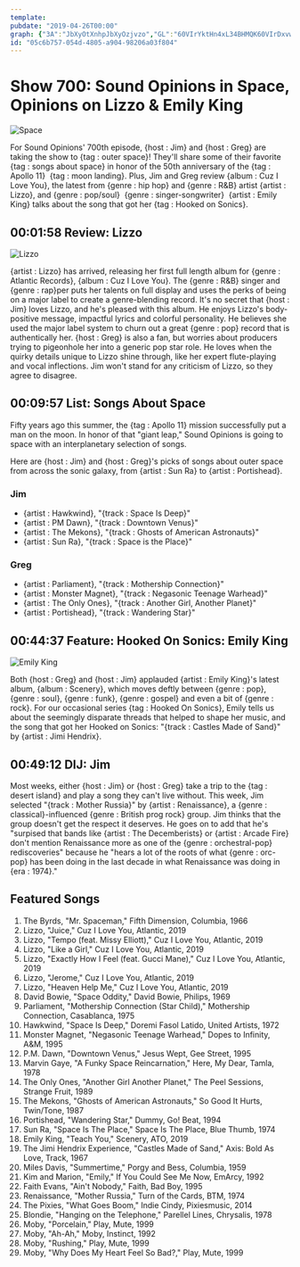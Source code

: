 ```yaml
---
template: 
pubdate: "2019-04-26T00:00"
graph: {"3A":"JbXyOtXnhpJbXyOzjvzo","GL":"60VIrYktHn4xL34BHMQK60VIrDxvwxBBmcTugm3zBWDKoQtquF5HwcGBGqe4pXtBksqI9oBH5AQJd0vX","22D":"","2A0":"9L3zWX6cfdBG79ZY1Vt0"}
id: "05c6b757-054d-4805-a904-98206a03f804"
---
```






# Show 700: Sound Opinions in Space, Opinions on Lizzo & Emily King

![Space](https://static.soundopinions.org/images/2019/first_man.jpg)

For Sound Opinions' 700th episode, {host : Jim} and {host : Greg} are taking the show to {tag : outer space}! They'll share some of their favorite {tag : songs about space} in honor of the 50th anniversary of the {tag : Apollo 11}  {tag : moon landing}. Plus, Jim and Greg review {album : Cuz I Love You}, the latest from {genre : hip hop} and {genre : R&B} artist {artist : Lizzo}, and {genre : pop/soul}  {genre : singer-songwriter}  {artist : Emily King} talks about the song that got her {tag : Hooked on Sonics}.



## 00:01:58  Review: Lizzo

![Lizzo](https://static.soundopinions.org/assets/700/3A0.png)

{artist : Lizzo} has arrived, releasing her first full length album for {genre : Atlantic Records}, {album : Cuz I Love You}. The {genre : R&B} singer and {genre : rap}per puts her talents on full display and uses the perks of being on a major label to create a genre-blending record. It's no secret that {host : Jim} loves Lizzo, and he's pleased with this album. He enjoys Lizzo's body-positive message, impactful lyrics and colorful personality. He believes she used the major label system to churn out a great {genre : pop} record that is authentically her. {host : Greg} is also a fan, but worries about producers trying to pigeonhole her into a generic pop star role. He loves when the quirky details unique to Lizzo shine through, like her expert flute-playing and vocal inflections. Jim won't stand for any criticism of Lizzo, so they agree to disagree.



## 00:09:57 List: Songs About Space

Fifty years ago this summer, the {tag : Apollo 11} mission successfully put a man on the moon. In honor of that "giant leap," Sound Opinions is going to space with an interplanetary selection of songs.

Here are {host : Jim} and {host : Greg}'s picks of songs about outer space from across the sonic galaxy, from {artist : Sun Ra} to {artist : Portishead}.


### Jim

- {artist : Hawkwind}, "{track : Space Is Deep}"
- {artist : PM Dawn}, "{track : Downtown Venus}"
- {artist : The Mekons}, "{track : Ghosts of American Astronauts}"
- {artist : Sun Ra}, "{track : Space is the Place}"


### Greg

- {artist : Parliament}, "{track : Mothership Connection}"
- {artist : Monster Magnet}, "{track : Negasonic Teenage Warhead}"
- {artist : The Only Ones}, "{track : Another Girl, Another Planet}"
- {artist : Portishead}, "{track : Wandering Star}"



## 00:44:37 Feature: Hooked On Sonics: Emily King

![Emily King](https://static.soundopinions.org/assets/700/22D0.jpg)

Both {host : Greg} and {host : Jim} applauded {artist : Emily King}'s latest album, {album : Scenery}, which moves deftly between {genre : pop}, {genre : soul}, {genre : funk}, {genre : gospel} and even a bit of {genre : rock}. For our occasional series {tag : Hooked On Sonics}, Emily tells us about the seemingly disparate threads that helped to shape her music, and the song that got her Hooked on Sonics: "{track : Castles Made of Sand}" by {artist : Jimi Hendrix}.



## 00:49:12 DIJ: Jim

Most weeks, either {host : Jim} or {host : Greg} take a trip to the {tag : desert island} and play a song they can't live without. This week, Jim selected "{track : Mother Russia}" by {artist : Renaissance}, a {genre : classical}-influenced {genre : British prog rock} group. Jim thinks that the group doesn't get the respect it deserves. He goes on to add that he's "surpised that bands like {artist : The Decemberists} or {artist : Arcade Fire} don't mention Renaissance more as one of the {genre : orchestral-pop} rediscoveries" because he "hears a lot of the roots of what {genre : orc-pop} has been doing in the last decade in what Renaissance was doing in {era : 1974}."



## Featured Songs

1. The Byrds, "Mr. Spaceman," Fifth Dimension, Columbia, 1966
2. Lizzo, "Juice," Cuz I Love You, Atlantic, 2019
3. Lizzo, "Tempo (feat. Missy Elliott)," Cuz I Love You, Atlantic, 2019
4. Lizzo, "Like a Girl," Cuz I Love You, Atlantic, 2019
5. Lizzo, "Exactly How I Feel (feat. Gucci Mane)," Cuz I Love You, Atlantic, 2019
6. Lizzo, "Jerome," Cuz I Love You, Atlantic, 2019
7. Lizzo, "Heaven Help Me," Cuz I Love You, Atlantic, 2019
8. David Bowie, "Space Oddity," David Bowie, Philips, 1969
9. Parliament, "Mothership Connection (Star Child)," Mothership Connection, Casablanca, 1975
10. Hawkwind, "Space Is Deep," Doremi Fasol Latido, United Artists, 1972
11. Monster Magnet, "Negasonic Teenage Warhead," Dopes to Infinity, A&M, 1995
12. P.M. Dawn, "Downtown Venus," Jesus Wept, Gee Street, 1995
13. Marvin Gaye, "A Funky Space Reincarnation," Here, My Dear, Tamla, 1978
14. The Only Ones, "Another Girl Another Planet," The Peel Sessions, Strange Fruit, 1989
15. The Mekons, "Ghosts of American Astronauts," So Good It Hurts, Twin/Tone, 1987
16. Portishead, "Wandering Star," Dummy, Go! Beat, 1994
17. Sun Ra, "Space Is The Place," Space Is The Place, Blue Thumb, 1974
18. Emily King, "Teach You," Scenery, ATO, 2019
19. The Jimi Hendrix Experience, "Castles Made of Sand," Axis: Bold As Love, Track, 1967
20. Miles Davis, "Summertime," Porgy and Bess, Columbia, 1959
21. Kim and Marion, "Emily," If You Could See Me Now, EmArcy, 1992
22. Faith Evans, "Ain't Nobody," Faith, Bad Boy, 1995
23. Renaissance, "Mother Russia," Turn of the Cards, BTM, 1974
24. The Pixies, "What Goes Boom," Indie Cindy, Pixiesmusic, 2014
25. Blondie, "Hanging on the Telephone," Parellel Lines, Chrysalis, 1978
26. Moby, "Porcelain," Play, Mute, 1999
27. Moby, "Ah-Ah," Moby, Instinct, 1992
28. Moby, "Rushing," Play, Mute, 1999
29. Moby, "Why Does My Heart Feel So Bad?," Play, Mute, 1999